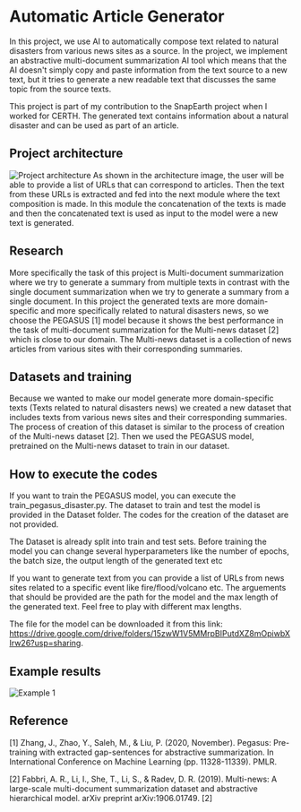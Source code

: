 # Automatic Article Generator

In this project, we use AI to automatically compose text related to natural disasters from various news sites as a source. In the project, we implement an abstractive multi-document summarization AI tool which means that the AI doesn't simply copy and paste information from the text source to a new text, but it tries to generate a new readable text that discusses the same topic from the source texts. 

This project is part of my contribution to the SnapEarth project when I worked for CERTH. The generated text contains information about a natural disaster and can be used as part of an article. 

## Project architecture
![Project architecture](https://user-images.githubusercontent.com/46052843/172661217-11814181-2332-4ce7-a0ac-e413c01a8016.png)
As shown in the architecture image, the user will be able to provide a list of URLs that can correspond to articles. Then the text from these URLs is extracted and fed into the next module where the text composition is made. In this module the concatenation of the texts is made and then the concatenated text is used as input to the model were a new text is generated.

## Research 
More specifically the task of this project is Multi-document summarization where we try to generate a summary from multiple texts in contrast with the single document summarization when we try to generate a summary from a single document. In this project the generated texts are more domain-specific and more specifically related to natural disasters news, so we choose the PEGASUS [1] model because it shows the best performance in the task of multi-document summarization for the Multi-news dataset [2] which is close to our domain. The Multi-news dataset is a collection of news articles from various sites with their corresponding summaries. 

## Datasets and training
Because we wanted to make our model generate more domain-specific texts (Texts related to natural disasters news) we created a new dataset that includes texts from various news sites and their corresponding summaries. The process of creation of this dataset is similar to the process of creation of the Multi-news dataset [2]. Then we used the PEGASUS model, pretrained on the Multi-news dataset to train in our dataset.  

## How to execute the codes
If you want to train the PEGASUS model, you can execute the train_pegasus_disaster.py. The dataset to train and test the model is provided in the Dataset folder. The codes for the creation of the dataset are not provided.

The Dataset is already split into train and test sets. Before training the model you can change several hyperparameters like the number of epochs, the batch size, 
the output length of the generated text etc

If you want to generate text from you can provide a list of URLs from news sites related to a specific event like fire/flood/volcano etc. The arguements that should be provided are the path for the model and the max length of the generated text. Feel free to play with different max lengths.

The file for the model can be downloaded it from this link: https://drive.google.com/drive/folders/15zwW1V5MMrpBIPutdXZ8mOpiwbXIrw26?usp=sharing.

## Example results
![Example 1](https://user-images.githubusercontent.com/46052843/172873387-8679f3ec-db60-4266-9c8f-c3ee8ca2a30d.png)


## Reference
[1] Zhang, J., Zhao, Y., Saleh, M., & Liu, P. (2020, November). Pegasus: Pre-training with extracted gap-sentences for abstractive summarization. In International Conference on Machine Learning (pp. 11328-11339). PMLR.

[2] Fabbri, A. R., Li, I., She, T., Li, S., & Radev, D. R. (2019). Multi-news: A large-scale multi-document summarization dataset and abstractive hierarchical model. arXiv preprint arXiv:1906.01749.
[2]
